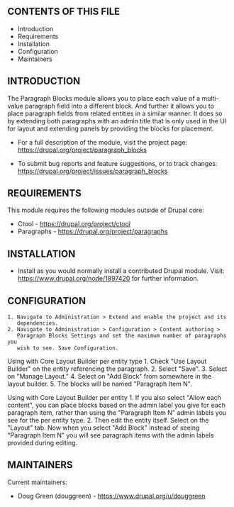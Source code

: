 
CONTENTS OF THIS FILE
---------------------
 * Introduction
 * Requirements
 * Installation
 * Configuration
 * Maintainers


INTRODUCTION
------------

The Paragraph Blocks module allows you to place each value of a multi-value
paragraph field into a different block. And further it allows you to place
paragraph fields from related entities in a similar manner. It does so by
extending both paragraphs with an admin title that is only used in the UI for
layout and extending panels by providing the blocks for placement.

 * For a full description of the module, visit the project page:
   https://drupal.org/project/paragraph_blocks

 * To submit bug reports and feature suggestions, or to track changes:
   https://drupal.org/project/issues/paragraph_blocks


REQUIREMENTS
------------

This module requires the following modules outside of Drupal core:

 * Ctool - https://drupal.org/project/ctool
 * Paragraphs - https://drupal.org/project/paragraphs



INSTALLATION
------------

 * Install as you would normally install a contributed Drupal module. Visit:
   https://www.drupal.org/node/1897420 for further information.


CONFIGURATION
-------------

    1. Navigate to Administration > Extend and enable the project and its
       dependencies.
    2. Navigate to Administration > Configuration > Content authoring >
       Paragraph Blocks Settings and set the maximum number of paragraphs you
       wish to see. Save Configuration.

Using with Core Layout Builder per entity type
    1. Check "Use Layout Builder" on the entity referencing the paragraph.
    2. Select "Save".
    3. Select on "Manage Layout."
    4. Select on "Add Block" from somewhere in the layout builder.
    5. The blocks will be named "Paragraph Item N".

Using with Core Layout Builder per entity
    1. If you also select "Allow each content", you can place blocks based on
       the admin label you give for each paragraph item, rather than using the
       "Paragraph Item N" admin labels you see for the per entity type.
    2. Then edit the entity itself. Select on the "Layout" tab. Now when you
       select "Add Block" instead of seeing "Paragraph Item N" you will see
       paragraph items with the admin labels provided during editing.


MAINTAINERS
-----------

Current maintainers:
 * Doug Green (douggreen) - https://www.drupal.org/u/douggreen
